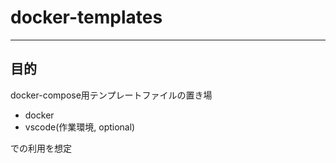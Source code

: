 # docker-templates
------
## 目的
docker-compose用テンプレートファイルの置き場

- docker
- vscode(作業環境, optional)

での利用を想定

